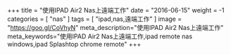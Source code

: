 +++
title = "使用IPAD Air2 Nas上遠端工作"
date = "2016-06-15"
weight = -1
categories = [ "nas" ]
tags = [ "ipad,nas,遠端工作" ]
image = "https://goo.gl/CoVhyN"
meta_description="使用IPAD Air2 Nas上遠端工作"
meta_keywords="使用IPAD Air2 Nas上遠端工作,ipad remote nas windows,ipad Splashtop chrome remote"
+++
